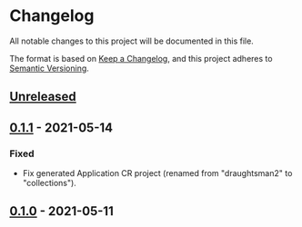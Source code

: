 # Changelog

All notable changes to this project will be documented in this file.

The format is based on [Keep a Changelog](https://keepachangelog.com/en/1.0.0/),
and this project adheres to [Semantic Versioning](https://semver.org/spec/v2.0.0.html).

## [Unreleased]

## [0.1.1] - 2021-05-14

### Fixed

- Fix generated Application CR project (renamed from "draughtsman2" to "collections").

## [0.1.0] - 2021-05-11

[Unreleased]: https://github.com/giantswarm/argoapp/compare/v0.1.1...HEAD
[0.1.1]: https://github.com/giantswarm/argoapp/compare/v0.1.0...v0.1.1
[0.1.0]: https://github.com/giantswarm/argoapp/releases/tag/v0.1.0

